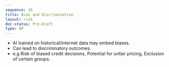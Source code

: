 ```yaml
---
sequence: 16
title: Bias and Discrimination
layout: risk
doc-status: Pre-Draft
type: OP
---
```


  - AI trained on historical/internet data may embed biases.  
  - Can lead to discriminatory outcomes.  
  - e.g Risk of biased credit decisions, Potential for unfair pricing, Exclusion of certain groups.  

